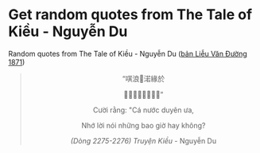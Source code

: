 # Get random quotes from The Tale of Kiều - Nguyễn Du

Random quotes from The Tale of Kiều - Nguyễn Du ([bản Liễu Văn Đường 1871](https://vi.wikisource.org/wiki/Truy%E1%BB%87n_Ki%E1%BB%81u_(b%E1%BA%A3n_Li%E1%BB%85u_V%C4%83n_%C3%90%C6%B0%E1%BB%9Dng_1871)))

<div align="center">
<!-- START_POEM -->

> “唭浪󰠩渃緣於
>
> 𢖵𠳒呐仍包𣇞咍空”
>
> Cười rằng: "Cá nước duyên ưa,
>
> Nhớ lời nói những bao giờ hay không?
>
> *(Dòng 2275-2276) Truyện Kiều* - Nguyễn Du

<!-- END_POEM -->
</div>